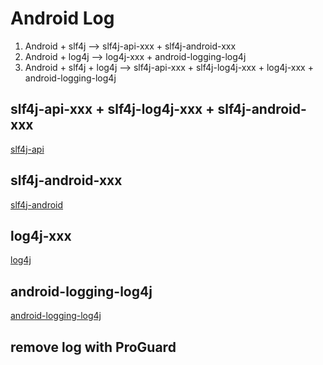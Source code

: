 # Android Log

1. Android + slf4j --> slf4j-api-xxx + slf4j-android-xxx
2. Android + log4j --> log4j-xxx + android-logging-log4j
3. Android + slf4j + log4j --> slf4j-api-xxx + slf4j-log4j-xxx + log4j-xxx + android-logging-log4j

## slf4j-api-xxx + slf4j-log4j-xxx + slf4j-android-xxx

[slf4j-api](http://www.slf4j.org/download.html)

## slf4j-android-xxx

[slf4j-android](http://www.slf4j.org/android/)

## log4j-xxx

[log4j](http://logging.apache.org/log4j/1.2/download.html)

## android-logging-log4j

[android-logging-log4j](https://github.com/eetac/android-logging-log4j)

## remove log with ProGuard

